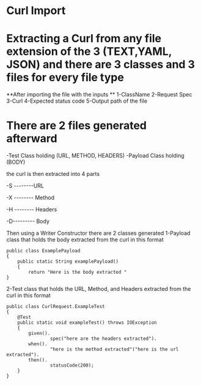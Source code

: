 # Curl Import
# Extracting a Curl from any file extension of the 3 (TEXT,YAML, JSON) and there are 3 classes and 3 files for every file type 
**After importing the file with the inputs 
**
1-ClassName
2-Request Spec
3-Curl 
4-Expected status code 
5-Output path of the file   

# There are 2 files generated afterward 
  -Test Class holding (URL, METHOD, HEADERS) 
  -Payload Class holding (BODY)


the curl is then extracted into 4 parts 

-S --------URL

-X -------- Method 

-H -------- Headers 

-D--------- Body 


Then using a Writer Constructor there are 2 classes generated 
1-Payload class that holds the body extracted from the curl in this format
```
public class ExamplePayload
{
    public static String examplePayload()
    {
        return "Here is the body extracted "
}
```
2-Test class that holds the URL, Method, and Headers extracted from the curl in this format
```
public class CurlRequest.ExampleTest
{
    @Test
    public static void exampleTest() throws IOException
    {
        given().
                spec("here are the headers extracted").
        when().
                "here is the method extracted"("here is the url extracted").
        then().
                statusCode(200);
    }
}
```
